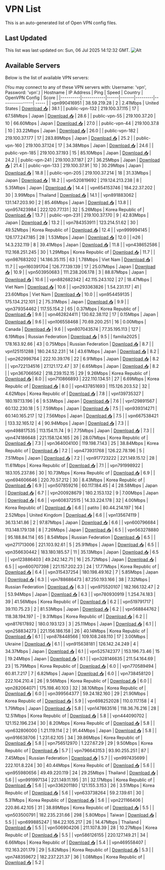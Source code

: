 # VPN List

This is an auto-generated list of Open VPN config files.

## Last Updated

This list was last updated on: Sun, 06 Jul 2025 14:12:32 GMT.
![Alt](https://repobeats.axiom.co/api/embed/186b98318ef1479477931607c1ad7d823f12451f.svg "Repobeats analytics image")

## Available Servers

Below is the list of available VPN servers:

(You may connect to any of these VPN servers with: Username: 'vpn', Password: 'vpn'.)
| Hostname | IP Address | Ping | Speed | Country | OpenVPN Config | Score |
|----------|------------|------|-------|---------|----------------| ----- |
| vpn990416951 | 38.59.219.28 | 2 | 2.41Mbps | United States | [Download 📥](./configs/server_0_US.ovpn) | 38.1 |
| public-vpn-132 | 219.100.37.115 | 17 | 67.58Mbps | Japan | [Download 📥](./configs/server_1_JP.ovpn) | 28.6 |
| public-vpn-55 | 219.100.37.20 | 10 | 66.60Mbps | Japan | [Download 📥](./configs/server_2_JP.ovpn) | 27.0 |
| public-vpn-44 | 219.100.37.8 | 10 | 33.22Mbps | Japan | [Download 📥](./configs/server_3_JP.ovpn) | 26.0 |
| public-vpn-182 | 219.100.37.177 | 17 | 283.89Mbps | Japan | [Download 📥](./configs/server_4_JP.ovpn) | 25.2 |
| public-vpn-160 | 219.100.37.124 | 17 | 34.38Mbps | Japan | [Download 📥](./configs/server_5_JP.ovpn) | 24.6 |
| public-vpn-185 | 219.100.37.193 | 15 | 85.10Mbps | Japan | [Download 📥](./configs/server_6_JP.ovpn) | 24.2 |
| public-vpn-241 | 219.100.37.187 | 27 | 36.25Mbps | Japan | [Download 📥](./configs/server_7_JP.ovpn) | 21.4 |
| public-vpn-133 | 219.100.37.91 | 10 | 30.29Mbps | Japan | [Download 📥](./configs/server_8_JP.ovpn) | 18.8 |
| public-vpn-205 | 219.100.37.214 | 18 | 31.33Mbps | Japan | [Download 📥](./configs/server_9_JP.ovpn) | 18.2 |
| vpn520819692 | 219.124.213.238 | 8 | 5.35Mbps | Japan | [Download 📥](./configs/server_10_JP.ovpn) | 14.4 |
| vpn654153746 | 184.22.37.202 | 30 | 3.99Mbps | Thailand | [Download 📥](./configs/server_11_TH.ovpn) | 14.1 |
| vpn891883062 | 131.147.203.90 | 2 | 85.46Mbps | Japan | [Download 📥](./configs/server_12_JP.ovpn) | 13.8 |
| vpn957423984 | 222.120.77.131 | 32 | 5.26Mbps | Korea Republic of | [Download 📥](./configs/server_13_KR.ovpn) | 13.7 |
| public-vpn-231 | 219.100.37.170 | 9 | 42.83Mbps | Japan | [Download 📥](./configs/server_14_JP.ovpn) | 13.2 |
| vpn784353911 | 123.214.51.62 | 30 | 49.52Mbps | Korea Republic of | [Download 📥](./configs/server_15_KR.ovpn) | 12.4 |
| vpn999994145 | 126.177.247.185 | 28 | 1.53Mbps | Japan | [Download 📥](./configs/server_16_JP.ovpn) | 12.0 |
| n26 | 14.3.232.119 | 8 | 39.41Mbps | Japan | [Download 📥](./configs/server_17_JP.ovpn) | 11.8 |
| vpn438652586 | 112.168.251.245 | 30 | 1.29Mbps | Korea Republic of | [Download 📥](./configs/server_18_KR.ovpn) | 11.7 |
| vpn987683202 | 14.186.35.115 | 63 | 1.78Mbps | Viet Nam | [Download 📥](./configs/server_19_VN.ovpn) | 11.7 |
| vpn160391704 | 126.77.139.139 | 17 | 25.07Mbps | Japan | [Download 📥](./configs/server_20_JP.ovpn) | 10.9 |
| vpn503950683 | 111.238.206.178 | 3 | 88.87Mbps | Japan | [Download 📥](./configs/server_21_JP.ovpn) | 10.6 |
| vpn882682342 | 42.115.243.102 | 27 | 18.47Mbps | Viet Nam | [Download 📥](./configs/server_22_VN.ovpn) | 10.6 |
| vpn293363826 | 1.54.231.117 | 41 | 23.60Mbps | Viet Nam | [Download 📥](./configs/server_23_VN.ovpn) | 10.0 |
| vpn954459135 | 175.134.212.101 | 2 | 75.31Mbps | Japan | [Download 📥](./configs/server_24_JP.ovpn) | 9.9 |
| vpn379354462 | 117.55.154.2 | 65 | 0.37Mbps | Korea Republic of | [Download 📥](./configs/server_25_KR.ovpn) | 9.6 |
| vpn462824411 | 130.62.38.112 | 17 | 0.15Mbps | Japan | [Download 📥](./configs/server_26_JP.ovpn) | 9.6 |
| vpn106558468 | 70.69.200.251 | 16 | 0.00Mbps | Canada | [Download 📥](./configs/server_27_CA.ovpn) | 9.6 |
| vpn807043574 | 77.35.195.113 | 127 | 6.19Mbps | Russian Federation | [Download 📥](./configs/server_28_RU.ovpn) | 9.5 |
| familia2025 | 178.163.92.66 | 43 | 0.75Mbps | Russian Federation | [Download 📥](./configs/server_29_RU.ovpn) | 8.7 |
| vpn125151288 | 180.24.52.231 | 14 | 43.61Mbps | Japan | [Download 📥](./configs/server_30_JP.ovpn) | 8.2 |
| vpn262998764 | 222.10.39.176 | 22 | 6.91Mbps | Japan | [Download 📥](./configs/server_31_JP.ovpn) | 8.2 |
| vpn722134516 | 27.121.172.47 | 37 | 6.65Mbps | Japan | [Download 📥](./configs/server_32_JP.ovpn) | 8.2 |
| vpn367066562 | 218.239.152.15 | 29 | 9.26Mbps | Korea Republic of | [Download 📥](./configs/server_33_KR.ovpn) | 8.0 |
| vpn710866893 | 222.110.134.51 | 27 | 6.69Mbps | Korea Republic of | [Download 📥](./configs/server_34_KR.ovpn) | 8.0 |
| vpn437851693 | 115.126.203.52 | 32 | 4.62Mbps | Korea Republic of | [Download 📥](./configs/server_35_KR.ovpn) | 7.8 |
| vpn139735327 | 180.197.13.196 | 6 | 9.53Mbps | Japan | [Download 📥](./configs/server_36_JP.ovpn) | 7.6 |
| vpn129891567 | 60.132.230.18 | 5 | 7.59Mbps | Japan | [Download 📥](./configs/server_37_JP.ovpn) | 7.5 |
| vpn939314271 | 60.140.165.217 | 12 | 7.56Mbps | Japan | [Download 📥](./configs/server_38_JP.ovpn) | 7.5 |
| vpn667538421 | 133.32.165.12 | 4 | 90.94Mbps | Japan | [Download 📥](./configs/server_39_JP.ovpn) | 7.3 |
| vpn498817535 | 113.154.11.74 | 9 | 7.75Mbps | Japan | [Download 📥](./configs/server_40_JP.ovpn) | 7.3 |
| vpn474186648 | 221.158.124.165 | 26 | 28.07Mbps | Korea Republic of | [Download 📥](./configs/server_41_KR.ovpn) | 7.3 |
| vpn364004100 | 119.198.7.143 | 25 | 38.84Mbps | Korea Republic of | [Download 📥](./configs/server_42_KR.ovpn) | 7.2 |
| vpn473931768 | 126.22.78.196 | 5 | 7.51Mbps | Japan | [Download 📥](./configs/server_43_JP.ovpn) | 7.2 |
| vpn917723222 | 221.149.15.12 | 28 | 11.61Mbps | Korea Republic of | [Download 📥](./configs/server_44_KR.ovpn) | 7.1 |
| vpn791998922 | 183.105.237.86 | 30 | 10.73Mbps | Korea Republic of | [Download 📥](./configs/server_45_KR.ovpn) | 6.9 |
| vpn694606646 | 220.70.57.212 | 30 | 8.43Mbps | Korea Republic of | [Download 📥](./configs/server_46_KR.ovpn) | 6.9 |
| vpn507859216 | 60.117.184.45 | 4 | 28.58Mbps | Japan | [Download 📥](./configs/server_47_JP.ovpn) | 6.7 |
| vpn200928679 | 180.2.153.132 | 9 | 7.00Mbps | Japan | [Download 📥](./configs/server_48_JP.ovpn) | 6.6 |
| vpn608372515 | 14.33.224.178 | 32 | 4.00Mbps | Korea Republic of | [Download 📥](./configs/server_49_KR.ovpn) | 6.6 |
| patito | 80.44.214.197 | 164 | 2.52Mbps | United Kingdom | [Download 📥](./configs/server_50_GB.ovpn) | 6.6 |
| vpn135674119 | 36.13.141.86 | 2 | 97.87Mbps | Japan | [Download 📥](./configs/server_51_JP.ovpn) | 6.6 |
| vpn600796684 | 113.148.179.138 | 8 | 7.26Mbps | Japan | [Download 📥](./configs/server_52_JP.ovpn) | 6.5 |
| vpn563278880 | 95.188.84.114 | 65 | 8.54Mbps | Russian Federation | [Download 📥](./configs/server_53_RU.ovpn) | 6.5 |
| vpn271713006 | 221.103.92.61 | 5 | 25.91Mbps | Japan | [Download 📥](./configs/server_54_JP.ovpn) | 6.5 |
| vpn356630442 | 183.180.185.57 | 11 | 35.13Mbps | Japan | [Download 📥](./configs/server_55_JP.ovpn) | 6.5 |
| vpn123886403 | 49.242.142.71 | 16 | 25.72Mbps | Japan | [Download 📥](./configs/server_56_JP.ovpn) | 6.5 |
| vpn600707398 | 221.157.202.23 | 24 | 17.77Mbps | Korea Republic of | [Download 📥](./configs/server_57_KR.ovpn) | 6.4 |
| vpn315437254 | 180.198.49.162 | 7 | 5.85Mbps | Japan | [Download 📥](./configs/server_58_JP.ovpn) | 6.3 |
| vpn788686473 | 87.250.193.166 | 38 | 7.32Mbps | Russian Federation | [Download 📥](./configs/server_59_RU.ovpn) | 6.3 |
| vpn975520107 | 182.166.132.47 | 2 | 53.94Mbps | Japan | [Download 📥](./configs/server_60_JP.ovpn) | 6.3 |
| vpn780930919 | 1.254.74.183 | 39 | 41.56Mbps | Korea Republic of | [Download 📥](./configs/server_61_KR.ovpn) | 6.2 |
| vpn519791717 | 39.110.75.23 | 2 | 81.53Mbps | Japan | [Download 📥](./configs/server_62_JP.ovpn) | 6.2 |
| vpn568844762 | 118.38.194.197 | - | 9.31Mbps | Korea Republic of | [Download 📥](./configs/server_63_KR.ovpn) | 6.2 |
| vpn817617892 | 180.0.193.123 | 3 | 25.11Mbps | Japan | [Download 📥](./configs/server_64_JP.ovpn) | 6.1 |
| vpn258834273 | 221.156.186.158 | 26 | 40.14Mbps | Korea Republic of | [Download 📥](./configs/server_65_KR.ovpn) | 6.1 |
| vpn878448566 | 109.108.248.110 | 17 | 3.00Mbps | Ukraine | [Download 📥](./configs/server_66_UA.ovpn) | 6.1 |
| vpn915638181 | 126.142.24.249 | 4 | 34.37Mbps | Japan | [Download 📥](./configs/server_67_JP.ovpn) | 6.1 |
| vpn525742377 | 153.196.73.46 | 15 | 19.24Mbps | Japan | [Download 📥](./configs/server_68_JP.ovpn) | 6.1 |
| vpn328146635 | 211.54.164.69 | 23 | 15.79Mbps | Korea Republic of | [Download 📥](./configs/server_69_KR.ovpn) | 6.0 |
| vpn770589494 | 60.81.7.217 | 7 | 6.82Mbps | Japan | [Download 📥](./configs/server_70_JP.ovpn) | 6.0 |
| vpn738458120 | 222.104.210.4 | 26 | 9.56Mbps | Korea Republic of | [Download 📥](./configs/server_71_KR.ovpn) | 6.0 |
| vpn282064071 | 175.198.40.103 | 32 | 38.10Mbps | Korea Republic of | [Download 📥](./configs/server_72_KR.ovpn) | 6.0 |
| vpn399564377 | 59.24.182.160 | 29 | 21.90Mbps | Korea Republic of | [Download 📥](./configs/server_73_KR.ovpn) | 5.9 |
| vpn698252028 | 110.0.117.158 | 4 | 1.79Mbps | Japan | [Download 📥](./configs/server_74_JP.ovpn) | 5.8 |
| vpn147863516 | 118.36.76.216 | 28 | 12.51Mbps | Korea Republic of | [Download 📥](./configs/server_75_KR.ovpn) | 5.8 |
| vpn444090702 | 121.152.196.234 | 30 | 8.20Mbps | Korea Republic of | [Download 📥](./configs/server_76_KR.ovpn) | 5.8 |
| vpn632806000 | 1.21.119.114 | 2 | 91.44Mbps | Japan | [Download 📥](./configs/server_77_JP.ovpn) | 5.8 |
| vpn916638706 | 1.231.62.105 | 34 | 39.86Mbps | Korea Republic of | [Download 📥](./configs/server_78_KR.ovpn) | 5.8 |
| vpn756512970 | 1.227.67.29 | 29 | 9.50Mbps | Korea Republic of | [Download 📥](./configs/server_79_KR.ovpn) | 5.7 |
| vpn796643153 | 93.90.255.251 | 87 | 7.45Mbps | Russian Federation | [Download 📥](./configs/server_80_RU.ovpn) | 5.7 |
| vpn997435699 | 222.101.8.224 | 30 | 40.44Mbps | Korea Republic of | [Download 📥](./configs/server_81_KR.ovpn) | 5.6 |
| vpn955980656 | 49.49.220.119 | 24 | 29.25Mbps | Thailand | [Download 📥](./configs/server_82_TH.ovpn) | 5.6 |
| vpn991997134 | 221.149.11.195 | 31 | 32.17Mbps | Korea Republic of | [Download 📥](./configs/server_83_KR.ovpn) | 5.6 |
| vpn336201180 | 121.155.3.153 | 26 | 3.51Mbps | Korea Republic of | [Download 📥](./configs/server_84_KR.ovpn) | 5.6 |
| vpn633738264 | 59.2.139.61 | 30 | 5.31Mbps | Korea Republic of | [Download 📥](./configs/server_85_KR.ovpn) | 5.6 |
| vpn221166406 | 220.86.42.105 | 31 | 38.89Mbps | Korea Republic of | [Download 📥](./configs/server_86_KR.ovpn) | 5.5 |
| vpn503500791 | 182.235.231.66 | 298 | 5.80Mbps | Taiwan | [Download 📥](./configs/server_87_TW.ovpn) | 5.5 |
| vpn699885247 | 184.22.105.217 | 26 | 14.47Mbps | Thailand | [Download 📥](./configs/server_88_TH.ovpn) | 5.5 |
| vpn506904206 | 211.107.8.39 | 28 | 10.27Mbps | Korea Republic of | [Download 📥](./configs/server_89_KR.ovpn) | 5.5 |
| vpn586126155 | 220.127.149.21 | 34 | 6.66Mbps | Korea Republic of | [Download 📥](./configs/server_90_KR.ovpn) | 5.4 |
| vpn469558407 | 112.163.201.179 | 29 | 5.82Mbps | Korea Republic of | [Download 📥](./configs/server_91_KR.ovpn) | 5.3 |
| vpn748359672 | 182.237.221.37 | 36 | 1.08Mbps | Korea Republic of | [Download 📥](./configs/server_92_KR.ovpn) | 5.2 |
